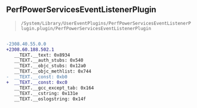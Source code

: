 ## PerfPowerServicesEventListenerPlugin

> `/System/Library/UserEventPlugins/PerfPowerServicesEventListenerPlugin.plugin/PerfPowerServicesEventListenerPlugin`

```diff

-2308.40.55.0.0
+2308.60.188.502.1
   __TEXT.__text: 0x8934
   __TEXT.__auth_stubs: 0x540
   __TEXT.__objc_stubs: 0x12a0
   __TEXT.__objc_methlist: 0x744
-  __TEXT.__const: 0xb0
+  __TEXT.__const: 0xc0
   __TEXT.__gcc_except_tab: 0x164
   __TEXT.__cstring: 0x131e
   __TEXT.__oslogstring: 0x14f

```
